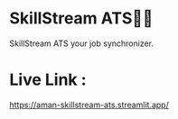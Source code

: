 # SkillStream ATS📜🔔
SkillStream ATS your job synchronizer.
# Live Link : 
https://aman-skillstream-ats.streamlit.app/
